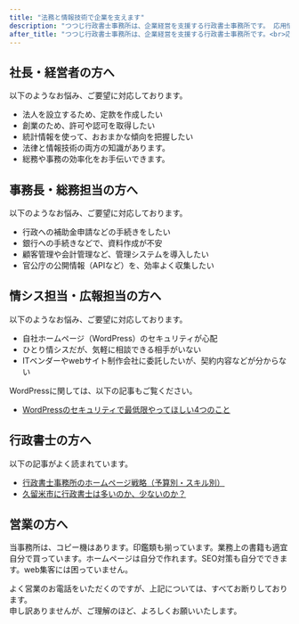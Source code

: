 ```yaml
---
title: "法務と情報技術で企業を支えます"
description: "つつじ行政書士事務所は、企業経営を支援する行政書士事務所です。 応用情報技術者でもありますので、IT関係のご相談にも応じます。"
after_title: "つつじ行政書士事務所は、企業経営を支援する行政書士事務所です。<br>応用情報技術者でもありますので、IT関係のご相談にも応じています。<br><a href=\"/contact.html\">お問い合わせはこちらからどうぞ。</a>"
---
```


## 社長・経営者の方へ

以下のようなお悩み、ご要望に対応しております。

- 法人を設立するため、定款を作成したい
- 創業のため、許可や認可を取得したい
- 統計情報を使って、おおまかな傾向を把握したい
- 法律と情報技術の両方の知識があります。
- 総務や事務の効率化をお手伝いできます。

## 事務長・総務担当の方へ

以下のようなお悩み、ご要望に対応しております。

- 行政への補助金申請などの手続きをしたい
- 銀行への手続きなどで、資料作成が不安
- 顧客管理や会計管理など、管理システムを導入したい
- 官公庁の公開情報（APIなど）を、効率よく収集したい

## 情シス担当・広報担当の方へ

以下のようなお悩み、ご要望に対応しております。

- 自社ホームページ（WordPress）のセキュリティが心配
- ひとり情シスだが、気軽に相談できる相手がいない
- ITベンダーやwebサイト制作会社に委託したいが、契約内容などが分からない

WordPressに関しては、以下の記事もご覧ください。

- [WordPressのセキュリティで最低限やってほしい4つのこと](/archives/150.html)

## 行政書士の方へ

以下の記事がよく読まれています。

- [行政書士事務所のホームページ戦略（予算別・スキル別）](/archives/283.html)
- [久留米市に行政書士は多いのか、少ないのか？](/archives/74.html)

## 営業の方へ

当事務所は、コピー機はあります。印鑑類も揃っています。業務上の書籍も適宜自分で買っています。ホームページは自分で作れます。SEO対策も自分でできます。web集客には困っていません。

よく営業のお電話をいただくのですが、上記については、すべてお断りしております。  
申し訳ありませんが、ご理解のほど、よろしくお願いいたします。

